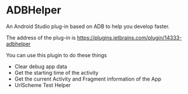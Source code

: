 # ADBHelper

An Android Studio plug-in based on ADB to help you develop faster.

The address of the plug-in is https://plugins.jetbrains.com/plugin/14333-adbhelper

You can use this plugin to do these things

- Clear debug app data
- Get the starting time of the activity
- Get the current Activity and Fragment information of the App
- UrlScheme Test Helper
